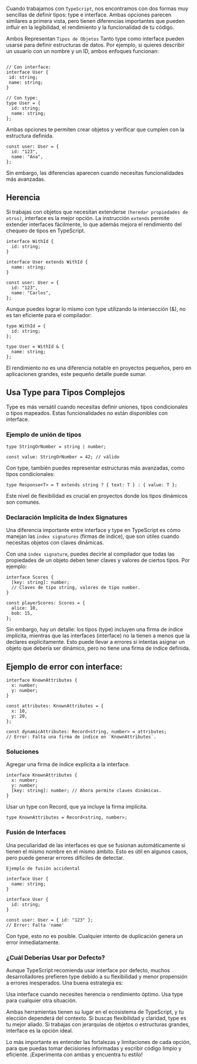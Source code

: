 Cuando trabajamos con `TypeScript`, nos encontramos con dos formas muy sencillas de definir tipos: type e interface. Ambas opciones parecen similares a primera vista, pero tienen diferencias importantes que pueden influir en la legibilidad, el rendimiento y la funcionalidad de tu código.

Ambos Representan `Tipos de Objetos`
Tanto type como interface pueden usarse para definir estructuras de datos. Por ejemplo, si quieres describir un usuario con un nombre y un ID, ambos enfoques funcionan:

~~~

// Con interface:
interface User {
 id: string;
 name: string;
}

// Con type:
type User = {
  id: string;
  name: string;
};
~~~

Ambas opciones te permiten crear objetos y verificar que cumplen con la estructura definida.

~~~
const user: User = {
  id: "123",
  name: "Ana",
};
~~~

Sin embargo, las diferencias aparecen cuando necesitas funcionalidades más avanzadas.

## Herencia

Si trabajas con objetos que necesitan extenderse `(heredar propiedades de otros)`, interface es la mejor opción. La instrucción `extends` permite extender interfaces fácilmente, lo que además mejora el rendimiento del chequeo de tipos en TypeScript.

~~~
interface WithId {
  id: string;
}

interface User extends WithId {
  name: string;
}

const user: User = {
  id: "123",
  name: "Carlos",
};
~~~

Aunque puedes lograr lo mismo con type utilizando la intersección (&), no es tan eficiente para el compilador:

~~~
type WithId = {
  id: string;
};

type User = WithId & {
  name: string;
};
~~~

El rendimiento no es una diferencia notable en proyectos pequeños, pero en aplicaciones grandes, este pequeño detalle puede sumar.

## Usa Type para Tipos Complejos  

Type es más versátil cuando necesitas definir uniones, tipos condicionales o tipos mapeados. Estas funcionalidades no están disponibles con interface.

### Ejemplo de unión de tipos

~~~
type StringOrNumber = string | number;

const value: StringOrNumber = 42; // válido
~~~

Con type, también puedes representar estructuras más avanzadas, como tipos condicionales:

~~~
type Response<T> = T extends string ? { text: T } : { value: T };
~~~
Este nivel de flexibilidad es crucial en proyectos donde los tipos dinámicos son comunes.

### Declaración Implícita de Index Signatures

Una diferencia importante entre interface y type en TypeScript es cómo manejan las `index signatures` (firmas de índice), que son útiles cuando necesitas objetos con claves dinámicas.

Con una `index signature`, puedes decirle al compilador que todas las propiedades de un objeto deben tener claves y valores de ciertos tipos. Por ejemplo:

~~~
interface Scores {
  [key: string]: number; 
  // Claves de tipo string, valores de tipo number.
}

const playerScores: Scores = {
  alice: 10,
  bob: 15,
};
~~~

Sin embargo, hay un detalle: los tipos (type) incluyen una firma de índice implícita, mientras que las interfaces (interface) no la tienen a menos que la declares explícitamente. Esto puede llevar a errores si intentas asignar un objeto que debería ser dinámico, pero no tiene una firma de índice definida.

## Ejemplo de error con interface:

~~~
interface KnownAttributes {
  x: number;
  y: number;
}

const attributes: KnownAttributes = {
  x: 10,
  y: 20,
};

const dynamicAttributes: Record<string, number> = attributes; 
// Error: Falta una firma de índice en `KnownAttributes`.
~~~

### Soluciones
Agregar una firma de índice explícita a la interface.

~~~
interface KnownAttributes {
  x: number;
  y: number;
  [key: string]: number; // Ahora permite claves dinámicas.
}
~~~

Usar un type con Record, que ya incluye la firma implícita.

~~~
type KnownAttributes = Record<string, number>;
~~~

### Fusión de Interfaces
Una peculiaridad de las interfaces es que se fusionan automáticamente si tienen el mismo nombre en el mismo ámbito. Esto es útil en algunos casos, pero puede generar errores difíciles de detectar.

`Ejemplo de fusión accidental`

~~~
interface User {
  name: string;
}

interface User {
  id: string;
}

const user: User = { id: "123" }; 
// Error: Falta 'name'
~~~

Con type, esto no es posible. Cualquier intento de duplicación genera un error inmediatamente.

### ¿Cuál Deberías Usar por Defecto?

Aunque TypeScript recomienda usar interface por defecto, muchos desarrolladores prefieren type debido a su flexibilidad y menor propensión a errores inesperados. Una buena estrategia es:

Usa interface cuando necesites herencia o rendimiento óptimo.
Usa type para cualquier otra situación.

Ambas herramientas tienen su lugar en el ecosistema de TypeScript, y tu elección dependerá del contexto. Si buscas flexibilidad y claridad, type es tu mejor aliado. Si trabajas con jerarquías de objetos o estructuras grandes, interface es la opción ideal.

Lo más importante es entender las fortalezas y limitaciones de cada opción, para que puedas tomar decisiones informadas y escribir código limpio y eficiente. ¡Experimenta con ambas y encuentra tu estilo!



